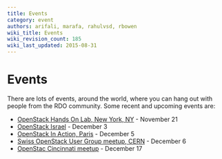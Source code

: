 ```yaml
---
title: Events
category: event
authors: arifali, marafa, rahulvsd, rbowen
wiki_title: Events
wiki_revision_count: 185
wiki_last_updated: 2015-08-31
---
```


# Events

There are lots of events, around the world, where you can hang out with people from the RDO community. Some recent and upcoming events are:

*   [OpenStack Hands On Lab, New York, NY](http://www.meetup.com/OpenStack-New-York-Meetup/events/144883832/) - November 21
*   [OpenStack Israel](http://www.openstack-israel.org/) - December 3
*   [OpenStack In Action, Paris](https://openstackinaction4.eventbrite.com/) - December 5
*   [Swiss OpenStack User Group meetup, CERN](http://www.meetup.com/openstack-ch/events/138151562/) - December 6
*   [OpenStac Cincinnati meetup](http://www.meetup.com/openstack-cincinnati/events/140978162/) - December 17
